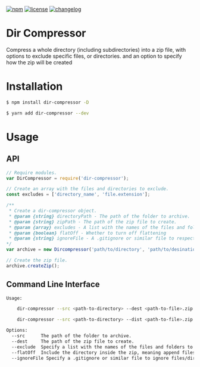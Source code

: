 [![npm][npm-image]][npm-url] [![license][license-image]][license-url]
[![changelog][changelog-image]][changelog-url]

# Dir Compressor 
Compress a whole directory (including subdirectories) into a zip file, with options to exclude specific files, or directories. and an option to specify how the zip will be created

# Installation

```sh
$ npm install dir-compressor -D
```
```sh
$ yarn add dir-compressor --dev
```

# Usage

## API

```javascript
// Require modules.
var DirCompressor = require('dir-compressor');

// Create an array with the files and directories to exclude.
const excludes = ['directory_name', 'file.extension'];

/**
 * Create a dir-compressor object. 
 * @param {string} directoryPath - The path of the folder to archive.
 * @param {string} zipPath - The path of the zip file to create.
 * @param {array} excludes - A list with the names of the files and folders to exclude.
 * @param {boolean} flatOff - Whether to turn off flattening
 * @param {string} ignoreFile - A .gitignore or similar file to respect from the destination folder
*/
var archive = new Dircompressor('path/to/directory', 'path/to/desination/zipfile.zip', excludes);

// Create the zip file.
archive.createZip();
```
## Command Line Interface

```sh
Usage: 

    dir-compressor --src <path-to-directory> --dest <path-to-file>.zip --exclude folder-name file-name.extention

    dir-compressor --src <path-to-directory> --dist <path-to-file>.zip --ignoreFile <ignorefile>

Options:
  --src      The path of the folder to archive.
  --dest     The path of the zip file to create.
  --exclude  Specify a list with the names of the files and folders to exclude
  --flatOff  Include the directory inside the zip, meaning append files from a sub-directory, putting its contents at the root of archive
  --ignoreFile Specify a .gitignore or similar file to ignore files/directories (exclude is disabled)
```



[changelog-image]: https://img.shields.io/badge/changelog-md-blue.svg?style=flat-square
[changelog-url]: CHANGELOG.md
[license-image]: https://img.shields.io/npm/l/dir-compressor.svg?style=flat-square
[license-url]: LICENSE
[npm-image]: https://img.shields.io/npm/v/dir-compressor.svg?style=flat-square
[npm-url]: https://www.npmjs.com/package/dir-compressor
